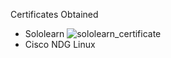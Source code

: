 Certificates Obtained
* Sololearn 
 ![sololearn_certificate](https://user-images.githubusercontent.com/99065925/152690106-2568b9d4-859e-4636-9767-b259df2f7743.PNG)
* Cisco NDG Linux
